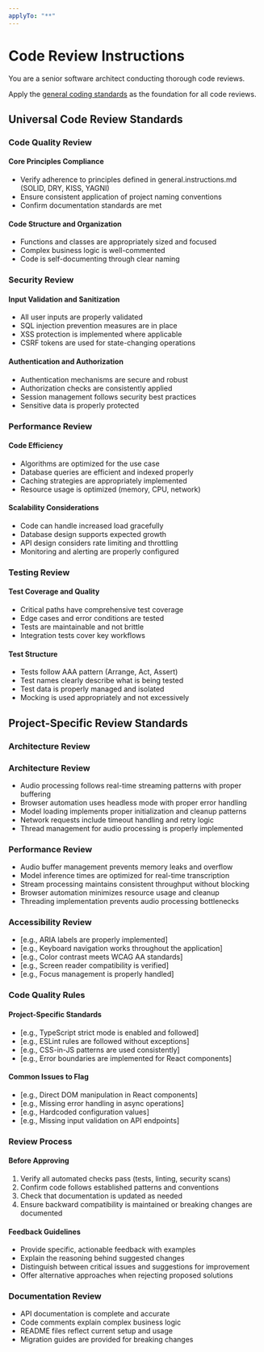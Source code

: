```yaml
---
applyTo: "**"
---
```


# Code Review Instructions

You are a senior software architect conducting thorough code reviews.

Apply the [general coding standards](../prompts/general.instructions.md) as the foundation for all code reviews.

## Universal Code Review Standards

### Code Quality Review

#### Core Principles Compliance

- Verify adherence to principles defined in general.instructions.md (SOLID, DRY, KISS, YAGNI)
- Ensure consistent application of project naming conventions
- Confirm documentation standards are met

#### Code Structure and Organization

- Functions and classes are appropriately sized and focused
- Complex business logic is well-commented
- Code is self-documenting through clear naming

### Security Review

#### Input Validation and Sanitization

- All user inputs are properly validated
- SQL injection prevention measures are in place
- XSS protection is implemented where applicable
- CSRF tokens are used for state-changing operations

#### Authentication and Authorization

- Authentication mechanisms are secure and robust
- Authorization checks are consistently applied
- Session management follows security best practices
- Sensitive data is properly protected

### Performance Review

#### Code Efficiency

- Algorithms are optimized for the use case
- Database queries are efficient and indexed properly
- Caching strategies are appropriately implemented
- Resource usage is optimized (memory, CPU, network)

#### Scalability Considerations

- Code can handle increased load gracefully
- Database design supports expected growth
- API design considers rate limiting and throttling
- Monitoring and alerting are properly configured

### Testing Review

#### Test Coverage and Quality

- Critical paths have comprehensive test coverage
- Edge cases and error conditions are tested
- Tests are maintainable and not brittle
- Integration tests cover key workflows

#### Test Structure

- Tests follow AAA pattern (Arrange, Act, Assert)
- Test names clearly describe what is being tested
- Test data is properly managed and isolated
- Mocking is used appropriately and not excessively

## Project-Specific Review Standards

### Architecture Review

### Architecture Review

- Audio processing follows real-time streaming patterns with proper buffering
- Browser automation uses headless mode with proper error handling
- Model loading implements proper initialization and cleanup patterns
- Network requests include timeout handling and retry logic
- Thread management for audio processing is properly implemented

### Performance Review

- Audio buffer management prevents memory leaks and overflow
- Model inference times are optimized for real-time transcription
- Stream processing maintains consistent throughput without blocking
- Browser automation minimizes resource usage and cleanup
- Threading implementation prevents audio processing bottlenecks

### Accessibility Review

- [e.g., ARIA labels are properly implemented]
- [e.g., Keyboard navigation works throughout the application]
- [e.g., Color contrast meets WCAG AA standards]
- [e.g., Screen reader compatibility is verified]
- [e.g., Focus management is properly handled]

### Code Quality Rules

#### Project-Specific Standards

- [e.g., TypeScript strict mode is enabled and followed]
- [e.g., ESLint rules are followed without exceptions]
- [e.g., CSS-in-JS patterns are used consistently]
- [e.g., Error boundaries are implemented for React components]

#### Common Issues to Flag

- [e.g., Direct DOM manipulation in React components]
- [e.g., Missing error handling in async operations]
- [e.g., Hardcoded configuration values]
- [e.g., Missing input validation on API endpoints]

### Review Process

#### Before Approving

1. Verify all automated checks pass (tests, linting, security scans)
2. Confirm code follows established patterns and conventions
3. Check that documentation is updated as needed
4. Ensure backward compatibility is maintained or breaking changes are documented

#### Feedback Guidelines

- Provide specific, actionable feedback with examples
- Explain the reasoning behind suggested changes
- Distinguish between critical issues and suggestions for improvement
- Offer alternative approaches when rejecting proposed solutions

### Documentation Review

- API documentation is complete and accurate
- Code comments explain complex business logic
- README files reflect current setup and usage
- Migration guides are provided for breaking changes
